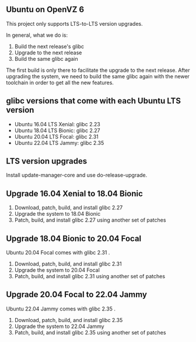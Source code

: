 ## Ubuntu on OpenVZ 6

This project only supports LTS-to-LTS version upgrades.

In general, what we do is:

1. Build the next release's glibc
1. Upgrade to the next release
1. Build the same glibc again

The first build is only there to facilitate the upgrade to the next release. After upgrading the system,
we need to build the same glibc again with the newer toolchain in order to get all the new features.


## glibc versions that come with each Ubuntu LTS version

- Ubuntu 16.04 LTS Xenial: glibc 2.23
- Ubuntu 18.04 LTS Bionic: glibc 2.27
- Ubuntu 20.04 LTS Focal: glibc 2.31
- Ubuntu 22.04 LTS Jammy: glibc 2.35


## LTS version upgrades

Install update-manager-core and use do-release-upgrade.


## Upgrade 16.04 Xenial to 18.04 Bionic

1. Download, patch, build, and install glibc 2.27
1. Upgrade the system to 18.04 Bionic
1. Patch, build, and install glibc 2.27 using another set of patches


## Upgrade 18.04 Bionic to 20.04 Focal

Ubuntu 20.04 Focal comes with glibc 2.31 .

1. Download, patch, build, and install glibc 2.31
1. Upgrade the system to 20.04 Focal
1. Patch, build, and install glibc 2.31 using another set of patches


## Upgrade 20.04 Focal to 22.04 Jammy

Ubuntu 22.04 Jammy comes with glibc 2.35 .

1. Download, patch, build, and install glibc 2.35
1. Upgrade the system to 22.04 Jammy
1. Patch, build, and install glibc 2.35 using another set of patches

